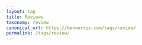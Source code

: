 ```yaml
---
layout: tag
title: Reviews
taxonomy: review
canonical_url: https://bennorris.com/tags/review/
permalink: /tags/review/
---
```

